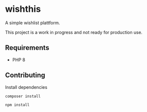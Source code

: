 # wishthis

A simple wishlist plattform.

This project is a work in progress and not ready for production use.

## Requirements
* PHP 8

## Contributing
Install dependencies
```
composer install
```

```
npm install
```
